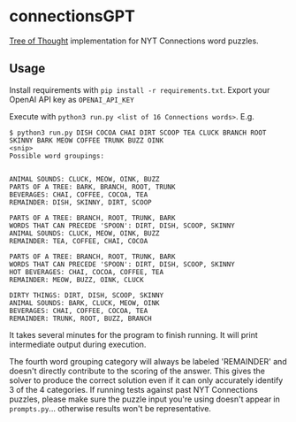 # connectionsGPT
[Tree of Thought](https://arxiv.org/abs/2305.10601) implementation for NYT Connections word puzzles.

## Usage
Install requirements with `pip install -r requirements.txt`. Export your OpenAI API key as `OPENAI_API_KEY`

Execute with `python3 run.py <list of 16 Connections words>`. E.g. 
```
$ python3 run.py DISH COCOA CHAI DIRT SCOOP TEA CLUCK BRANCH ROOT SKINNY BARK MEOW COFFEE TRUNK BUZZ OINK
<snip>
Possible word groupings:


ANIMAL SOUNDS: CLUCK, MEOW, OINK, BUZZ
PARTS OF A TREE: BARK, BRANCH, ROOT, TRUNK
BEVERAGES: CHAI, COFFEE, COCOA, TEA
REMAINDER: DISH, SKINNY, DIRT, SCOOP

PARTS OF A TREE: BRANCH, ROOT, TRUNK, BARK
WORDS THAT CAN PRECEDE 'SPOON': DIRT, DISH, SCOOP, SKINNY
ANIMAL SOUNDS: CLUCK, MEOW, OINK, BUZZ
REMAINDER: TEA, COFFEE, CHAI, COCOA

PARTS OF A TREE: BRANCH, ROOT, TRUNK, BARK
WORDS THAT CAN PRECEDE 'SPOON': DIRT, DISH, SCOOP, SKINNY
HOT BEVERAGES: CHAI, COCOA, COFFEE, TEA
REMAINDER: MEOW, BUZZ, OINK, CLUCK

DIRTY THINGS: DIRT, DISH, SCOOP, SKINNY
ANIMAL SOUNDS: BARK, CLUCK, MEOW, OINK
BEVERAGES: CHAI, COFFEE, COCOA, TEA
REMAINDER: TRUNK, ROOT, BUZZ, BRANCH
```

It takes several minutes for the program to finish running. It will print intermediate output during execution.

The fourth word grouping category will always be labeled 'REMAINDER' and doesn't directly contribute to the scoring of the answer. This gives the solver to produce the correct solution even if it can only accurately identify 3 of the 4 categories.
If running tests against past NYT Connections puzzles, please make sure the puzzle input you're using doesn't appear in `prompts.py`... otherwise results won't be representative.
